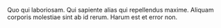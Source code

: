 Quo qui laboriosam. Qui sapiente alias qui repellendus maxime. Aliquam corporis molestiae sint ab id rerum. Harum est et error non.